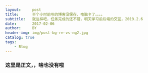 ```yaml
---
layout:     post
title:      半个小时前写的博客没保存，电脑卡了。。。。
subtitle:   就这样吧，任务完成的还不错，明天学习前后端的交互，2019.2.6
date:       2017-02-06
author:     BY
header-img: img/post-bg-re-vs-ng2.jpg
catalog: true
tags:
    - Blog
---
```

###   这里是正文，，啥也没有啦
